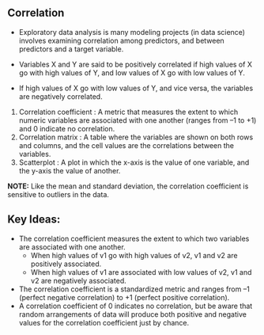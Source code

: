 ## Correlation

- Exploratory data analysis is many modeling projects (in data science) involves examining correlation among predictors, and 
between predictors and a target variable. 

- Variables X and Y are said to be positively correlated if high values of X go with high values of Y, and low values of X go with low values of Y. 
- If high values of X go with low values of Y, and vice versa, the variables are negatively correlated.


1. Correlation coefficient : A metric that measures the extent to which numeric variables are associated with one another (ranges from –1 to +1) and 0 indicate no correlation.
2. Correlation matrix : A table where the variables are shown on both rows and columns, and the cell values are the correlations between the variables.
3. Scatterplot : A plot in which the x-axis is the value of one variable, and the y-axis the value of another.

**NOTE:** Like the mean and standard deviation, the correlation coefficient is sensitive to outliers in the data.

## Key Ideas:
- The correlation coefficient measures the extent to which two variables are associated with one another.
  - When high values of v1 go with high values of v2, v1 and v2 are positively associated.
  - When high values of v1 are associated with low values of v2, v1 and v2 are negatively associated.
- The correlation coefficient is a standardized metric and ranges from –1 (perfect negative correlation) to +1 (perfect positive correlation).
- A correlation coefficient of 0 indicates no correlation, but be aware that random arrangements of data will produce both positive and negative values for the correlation coefficient just by chance.

